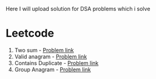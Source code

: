 Here I will upload solution for DSA problems which i solve 

# Leetcode

1. Two sum - [Problem link](https://leetcode.com/problems/two-sum/description/)
242. Valid anagram - [Problem link](https://leetcode.com/problems/valid-anagram/)
217. Contains Duplicate - [Problem link](https://leetcode.com/problems/contains-duplicate/)
49. Group Anagram - [Problem link](https://leetcode.com/problems/group-anagrams/)